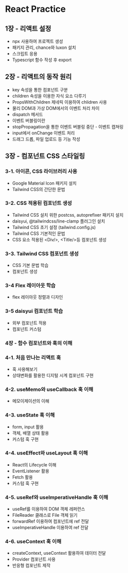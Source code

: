 # React Practice

## 1장 - 리액트 설정

-   npx 사용하여 프로젝트 생성
-   패키지 관리, chance와 luxon 설치
-   스크립트 응용
-   Typescript 함수 작성 후 export

## 2장 - 리액트의 동작 원리

-   key 속성을 통한 컴포넌트 구분
-   children 속성을 이용한 자식 요소 다루기
-   PropsWithChildren 제네릭 이용하여 chlidren 사용
-   물리 DOM과 가상 DOM에서의 이벤트 처리 차이
-   dispatch 메서드
-   이벤트 버블링이란
-   stopPropagation을 통한 이벤트 버블링 중단 - 이벤트 캡쳐링
-   input에서 onChange 이벤트 처리
-   드래그 드롭, 파일 업로드 등 기능 작성

## 3장 - 컴포넌트 CSS 스타일링

### 3-1. 아이콘, CSS 라이브러리 사용

-   Google Material Icon 패키지 설치
-   Tailwind CSS의 간단한 문법

### 3-2. CSS 적용된 컴포넌트 생성

-   Tailwind CSS 설치 위한 postcss, autoprefixer 패키지 설치
-   daisyui, @tailwindcss/line-clamp 플러그인 설치
-   Tailwind CSS 초기 설정 (tailwind.config.js)
-   Tailwind CSS 기본적인 문법
-   CSS 요소 적용된 \<Div\/\>, \<Title\/\>등 컴포넌트 생성

### 3-3. Tailwind CSS 컴포넌트 생성

-   CSS 기본 문법 학습
-   컴포넌트 생성

### 3-4 Flex 레이아웃 학습

-   flex 레이아웃 정렬과 디자인

### 3-5 daisyui 컴포넌트 학습

-   외부 컴포넌트 적용
-   컴포넌트 커스텀

### 4장 - 함수 컴포넌트와 훅의 이해

### 4-1. 처음 만나는 리액트 훅

-   훅 사용해보기
-   상태변화를 활용한 디지털 시계 컴포넌트 구현

### 4-2. useMemo와 useCallback 훅 이해

-   메모이제이션의 이해

### 4-3. useState 훅 이해

-   form, input 활용
-   객체, 배열 상태 활용
-   커스텀 훅 구현

### 4-4. useEffect와 useLayout 훅 이해

-   React의 Lifecycle 이해
-   EventListener 활용
-   Fetch 활용
-   커스텀 훅 구현

### 4-5. useRef와 useImperativeHandle 훅 이해

-   useRef를 이용하여 DOM 객체 레퍼런스
-   FileReader 클래스로 File 객체 읽기
-   forwardRef 이용하여 컴포넌트에 ref 전달
-   useImperativeHandle 이용하여 ref 전달

### 4-6. useContext 훅 이해

-   createContext, useContext 활용하여 데이터 전달
-   Provider 컴포넌트 사용
-   반응형 컴포넌트 제작
